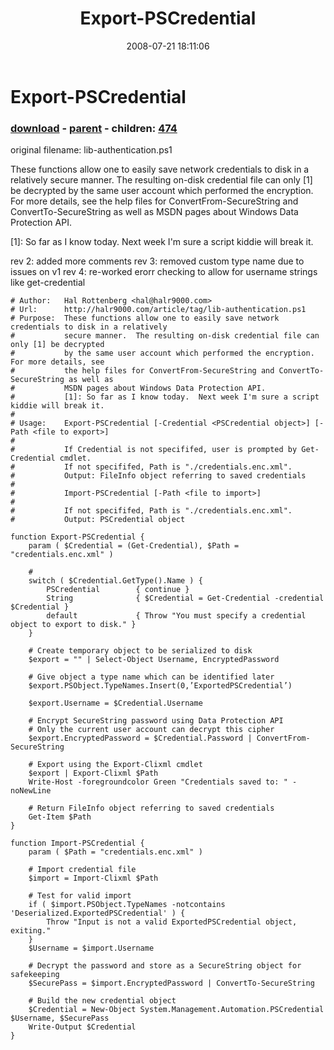 ﻿---
pid:            473
poster:         halr9000
title:          Export-PSCredential
date:           2008-07-21 18:11:06
format:         posh
parent:         472
parent:         472
children:       474
---

# Export-PSCredential

### [download](473.ps1) - [parent](472.md) - children: [474](474.md)

original filename: lib-authentication.ps1

These functions allow one to easily save network credentials to disk in a relatively secure manner.  The resulting on-disk credential file can only [1] be decrypted by the same user account which performed the encryption.  For more details, see the help files for ConvertFrom-SecureString and ConvertTo-SecureString as well as MSDN pages about Windows Data Protection API.

[1]: So far as I know today.  Next week I'm sure a script kiddie will break it.

rev 2: added more comments
rev 3: removed custom type name due to issues on v1
rev 4: re-worked erorr checking to allow for username strings like get-credential

```posh
# Author: 	Hal Rottenberg <hal@halr9000.com>
# Url:		http://halr9000.com/article/tag/lib-authentication.ps1
# Purpose:	These functions allow one to easily save network credentials to disk in a relatively
#			secure manner.  The resulting on-disk credential file can only [1] be decrypted
#			by the same user account which performed the encryption.  For more details, see
#			the help files for ConvertFrom-SecureString and ConvertTo-SecureString as well as
#			MSDN pages about Windows Data Protection API.
#			[1]: So far as I know today.  Next week I'm sure a script kiddie will break it.
#
# Usage:	Export-PSCredential [-Credential <PSCredential object>] [-Path <file to export>]
#
#			If Credential is not specififed, user is prompted by Get-Credential cmdlet.
#			If not specififed, Path is "./credentials.enc.xml".
#			Output: FileInfo object referring to saved credentials
#
#			Import-PSCredential [-Path <file to import>]
#
#			If not specififed, Path is "./credentials.enc.xml".
#			Output: PSCredential object

function Export-PSCredential {
	param ( $Credential = (Get-Credential), $Path = "credentials.enc.xml" )

	# 
	switch ( $Credential.GetType().Name ) {
		PSCredential		{ continue }
		String				{ $Credential = Get-Credential -credential $Credential }
		default				{ Throw "You must specify a credential object to export to disk." }
	}
	
	# Create temporary object to be serialized to disk
	$export = "" | Select-Object Username, EncryptedPassword
	
	# Give object a type name which can be identified later
	$export.PSObject.TypeNames.Insert(0,’ExportedPSCredential’)
	
	$export.Username = $Credential.Username

	# Encrypt SecureString password using Data Protection API
	# Only the current user account can decrypt this cipher
	$export.EncryptedPassword = $Credential.Password | ConvertFrom-SecureString

	# Export using the Export-Clixml cmdlet
	$export | Export-Clixml $Path
	Write-Host -foregroundcolor Green "Credentials saved to: " -noNewLine

	# Return FileInfo object referring to saved credentials
	Get-Item $Path
}

function Import-PSCredential {
	param ( $Path = "credentials.enc.xml" )

	# Import credential file
	$import = Import-Clixml $Path 
	
	# Test for valid import
	if ( $import.PSObject.TypeNames -notcontains 'Deserialized.ExportedPSCredential' ) {
		Throw "Input is not a valid ExportedPSCredential object, exiting."
	}
	$Username = $import.Username
	
	# Decrypt the password and store as a SecureString object for safekeeping
	$SecurePass = $import.EncryptedPassword | ConvertTo-SecureString
	
	# Build the new credential object
	$Credential = New-Object System.Management.Automation.PSCredential $Username, $SecurePass
	Write-Output $Credential
}
```
